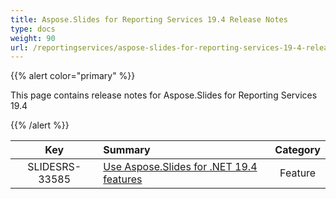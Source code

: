 ```yaml
---
title: Aspose.Slides for Reporting Services 19.4 Release Notes
type: docs
weight: 90
url: /reportingservices/aspose-slides-for-reporting-services-19-4-release-notes/
---
```


{{% alert color="primary" %}} 

This page contains release notes for Aspose.Slides for Reporting Services 19.4

{{% /alert %}} 

|**Key** |**Summary** |**Category** |
| :-: | :- | :-: |
|SLIDESRS-33585|[Use Aspose.Slides for .NET 19.4 features](https://docs.aspose.com/display/slidesnet/Aspose.Slides+for+.NET+19.4+Release+Notes)|Feature|


